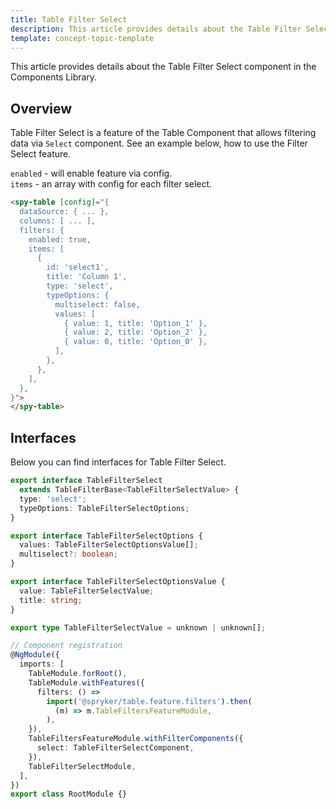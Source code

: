 ```yaml
---
title: Table Filter Select
description: This article provides details about the Table Filter Select component in the Components Library.
template: concept-topic-template
---
```


This article provides details about the Table Filter Select component in the Components Library.

## Overview

Table Filter Select is a feature of the Table Component that allows filtering data via `Select` component.
See an example below, how to use the Filter Select feature.

`enabled` - will enable feature via config.  
`items` - an array with config for each filter select.  

```html
<spy-table [config]="{
  dataSource: { ... },
  columns: [ ... ],
  filters: {
    enabled: true,
    items: [
      {
        id: 'select1',
        title: 'Column 1',
        type: 'select',
        typeOptions: {
          multiselect: false,
          values: [
            { value: 1, title: 'Option_1' },
            { value: 2, title: 'Option_2' },
            { value: 0, title: 'Option_0' },
          ],
        },
      },
    ],
  },                                                                                           
}">
</spy-table>
```

## Interfaces

Below you can find interfaces for Table Filter Select.

```ts
export interface TableFilterSelect
  extends TableFilterBase<TableFilterSelectValue> {
  type: 'select';
  typeOptions: TableFilterSelectOptions;
}

export interface TableFilterSelectOptions {
  values: TableFilterSelectOptionsValue[];
  multiselect?: boolean;
}

export interface TableFilterSelectOptionsValue {
  value: TableFilterSelectValue;
  title: string;
}

export type TableFilterSelectValue = unknown | unknown[];

// Component registration
@NgModule({
  imports: [
    TableModule.forRoot(),
    TableModule.withFeatures({
      filters: () =>
        import('@spryker/table.feature.filters').then(
          (m) => m.TableFiltersFeatureModule,
        ),    
    }),
    TableFiltersFeatureModule.withFilterComponents({
      select: TableFilterSelectComponent,
    }),
    TableFilterSelectModule,
  ],
})
export class RootModule {}
```
